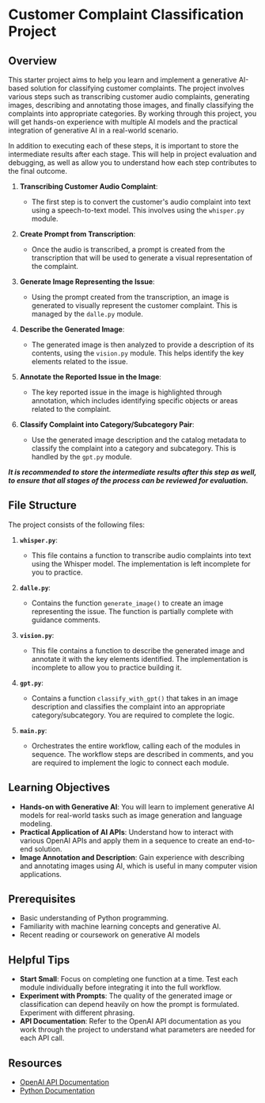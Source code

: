 # Customer Complaint Classification Project

## Overview

This starter project aims to help you learn and implement a generative AI-based solution for classifying customer complaints. The project involves various steps such as transcribing customer audio complaints, generating images, describing and annotating those images, and finally classifying the complaints into appropriate categories. By working through this project, you will get hands-on experience with multiple AI models and the practical integration of generative AI in a real-world scenario.

In addition to executing each of these steps, it is important to store the intermediate results after each stage. This will help in project evaluation and debugging, as well as allow you to understand how each step contributes to the final outcome.

1. **Transcribing Customer Audio Complaint**:

   - The first step is to convert the customer's audio complaint into text using a speech-to-text model. This involves using the `whisper.py` module.

2. **Create Prompt from Transcription**:

   - Once the audio is transcribed, a prompt is created from the transcription that will be used to generate a visual representation of the complaint.

3. **Generate Image Representing the Issue**:

   - Using the prompt created from the transcription, an image is generated to visually represent the customer complaint. This is managed by the `dalle.py` module.

4. **Describe the Generated Image**:

   - The generated image is then analyzed to provide a description of its contents, using the `vision.py` module. This helps identify the key elements related to the issue.

5. **Annotate the Reported Issue in the Image**:

   - The key reported issue in the image is highlighted through annotation, which includes identifying specific objects or areas related to the complaint.

6. **Classify Complaint into Category/Subcategory Pair**:
   - Use the generated image description and the catalog metadata to classify the complaint into a category and subcategory. This is handled by the `gpt.py` module.

***It is recommended to store the intermediate results after this step as well, to ensure that all stages of the process can be reviewed for evaluation.***

## File Structure

The project consists of the following files:

1. **`whisper.py`**:

   - This file contains a function to transcribe audio complaints into text using the Whisper model. The implementation is left incomplete for you to practice.

2. **`dalle.py`**:

   - Contains the function `generate_image()` to create an image representing the issue. The function is partially complete with guidance comments.

3. **`vision.py`**:

   - This file contains a function to describe the generated image and annotate it with the key elements identified. The implementation is incomplete to allow you to practice building it.

4. **`gpt.py`**:

   - Contains a function `classify_with_gpt()` that takes in an image description and classifies the complaint into an appropriate category/subcategory. You are required to complete the logic.

5. **`main.py`**:

   - Orchestrates the entire workflow, calling each of the modules in sequence. The workflow steps are described in comments, and you are required to implement the logic to connect each module.

## Learning Objectives

- **Hands-on with Generative AI**: You will learn to implement generative AI models for real-world tasks such as image generation and language modeling.
- **Practical Application of AI APIs**: Understand how to interact with various OpenAI APIs and apply them in a sequence to create an end-to-end solution.
- **Image Annotation and Description**: Gain experience with describing and annotating images using AI, which is useful in many computer vision applications.

## Prerequisites

- Basic understanding of Python programming.
- Familiarity with machine learning concepts and generative AI.
- Recent reading or coursework on generative AI models

## Helpful Tips

- **Start Small**: Focus on completing one function at a time. Test each module individually before integrating it into the full workflow.
- **Experiment with Prompts**: The quality of the generated image or classification can depend heavily on how the prompt is formulated. Experiment with different phrasing.
- **API Documentation**: Refer to the OpenAI API documentation as you work through the project to understand what parameters are needed for each API call.

## Resources

- [OpenAI API Documentation](https://beta.openai.com/docs/)
- [Python Documentation](https://docs.python.org/3/)
